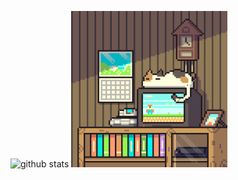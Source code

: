 ![github stats](https://github-readme-stats.vercel.app/api?username=Kingbultsea&show_icons=true&hide_rank=true&hide_border=true)
<img src="https://raw.githubusercontent.com/shuzijun/shuzijun/master/pc.gif" width = "250" height = "250" alt=""/>
